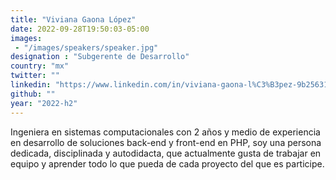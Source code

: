 ```yaml
---
title: "Viviana Gaona López"
date: 2022-09-28T19:50:03-05:00
images: 
 - "/images/speakers/speaker.jpg"
designation : "Subgerente de Desarrollo"
country: "mx"
twitter: ""
linkedin: "https://www.linkedin.com/in/viviana-gaona-l%C3%B3pez-9b2563189"
github: ""
year: "2022-h2"
---
```


Ingeniera en sistemas computacionales con 2 años y medio de experiencia en desarrollo de soluciones back-end y front-end en PHP, soy una persona dedicada, disciplinada y autodidacta, que actualmente gusta de trabajar en equipo y aprender todo lo que pueda de cada proyecto del que es participe.

